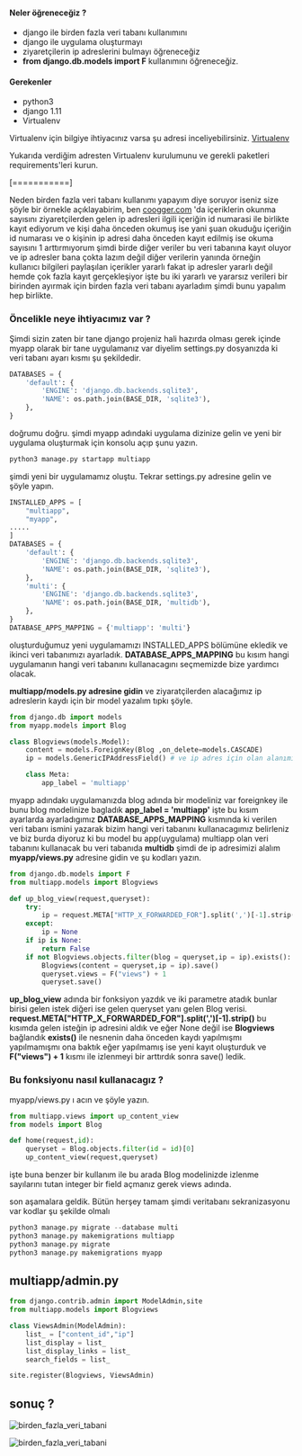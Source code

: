 #### Neler öğreneceğiz ?
-  django ile birden fazla veri tabanı kullanımını
-  django ile uygulama oluşturmayı
-  ziyaretçilerin ip adreslerini bulmayı öğreneceğiz
- **from django.db.models import F** kullanımını öğreneceğiz.

#### Gerekenler

- python3
- django 1.11
- Virtualenv

Virtualenv için bilgiye ihtiyacınız varsa şu adresi inceliyebilirsiniz. [Virtualenv](https://steemit.com/utopian-io/@tolgahanuzun/what-is-virtualenv-and-how-is-it-used-tr-virtualenv-nedir-ve-nasil-kullanilir)

Yukarıda verdiğim adresten Virtualenv kurulumunu ve gerekli paketleri  requirements'leri kurun.

[===========]

Neden birden fazla veri tabanı kullanımı yapayım diye soruyor iseniz size şöyle bir örnekle açıklayabirim, ben [coogger.com](www.coogger.com) 'da içeriklerin okunma sayısını ziyaretçilerden gelen ip adresleri ilgili içeriğin id numarasi ile birlikte kayıt ediyorum ve kişi daha önceden okumuş ise yani şuan okuduğu içeriğin id numarası ve o kişinin ip adresi daha önceden kayıt edilmiş ise okuma sayısını 1 arttırmıyorum şimdi birde diğer veriler bu veri tabanına kayıt oluyor ve ip adresler bana çokta lazım değil diğer verilerin yanında örneğin kullanıcı bilgileri paylaşılan içerikler yararlı fakat ip adresler yararlı değil hemde çok fazla kayıt gerçekleşiyor işte bu iki yararlı ve yararsız verileri bir birinden ayırmak için birden fazla veri tabanı ayarladım şimdi bunu yapalım hep birlikte.

### Öncelikle neye ihtiyacımız var ?

Şimdi sizin zaten bir tane django projeniz hali hazırda olması gerek içinde myapp olarak bir tane uygulamanız var diyelim
settings.py dosyanızda ki veri tabanı ayarı kısmı şu şekildedir.

```python
DATABASES = {
    'default': {
        'ENGINE': 'django.db.backends.sqlite3',
        'NAME': os.path.join(BASE_DIR, 'sqlite3'),
    },
}
```
doğrumu doğru. şimdi myapp adındaki uygulama dizinize gelin ve yeni bir uygulama oluşturmak için konsolu açıp şunu yazın.

```python
python3 manage.py startapp multiapp
```
şimdi yeni bir uygulamamız oluştu. Tekrar settings.py adresine gelin ve şöyle yapın.

```python
INSTALLED_APPS = [
    "multiapp",
    "myapp",
.....
]
DATABASES = {
    'default': {
        'ENGINE': 'django.db.backends.sqlite3',
        'NAME': os.path.join(BASE_DIR, 'sqlite3'),
    },
    'multi': {
        'ENGINE': 'django.db.backends.sqlite3',
        'NAME': os.path.join(BASE_DIR, 'multidb'),
    },
}
DATABASE_APPS_MAPPING = {'multiapp': 'multi'}
```
oluşturduğumuz yeni uygulamamızı INSTALLED_APPS bölümüne ekledik ve ikinci veri tabanımızı ayarladık.
**DATABASE_APPS_MAPPING** bu kısım hangi uygulamanın hangi veri tabanını kullanacagını seçmemizde bize yardımcı olacak.

**multiapp/models.py adresine gidin** ve ziyaratçilerden alacağımız ip adreslerin kaydı için bir model yazalım tıpkı şöyle.

```python
from django.db import models
from myapp.models import Blog

class Blogviews(models.Model):
    content = models.ForeignKey(Blog ,on_delete=models.CASCADE)
    ip = models.GenericIPAddressField() # ve ip adres için olan alanımız

    class Meta:
        app_label = 'multiapp'
```

myapp adındakı uygulamanızda blog adında bir modeliniz var  foreignkey ile bunu blog modelinize bagladık **app_label = 'multiapp'** işte bu kısım ayarlarda ayarladıgımız  **DATABASE_APPS_MAPPING** kısmında ki verilen veri tabanı ismini yazarak bizim hangi veri tabanını kullanacagımız belirleniz ve biz burda diyoruz ki bu model bu app(uygulama) multiapp olan veri tabanını kullanacak bu veri tabanıda **multidb**
şimdi de ip adresimizi alalım **myapp/views.py** adresine gidin ve şu kodları yazın.

```python
from django.db.models import F
from multiapp.models import Blogviews

def up_blog_view(request,queryset):
    try:
        ip = request.META["HTTP_X_FORWARDED_FOR"].split(',')[-1].strip()
    except:
        ip = None
    if ip is None:
        return False
    if not Blogviews.objects.filter(blog = queryset,ip = ip).exists():
        Blogviews(content = queryset,ip = ip).save()
        queryset.views = F("views") + 1
        queryset.save()
```

**up_blog_view** adında bir fonksiyon yazdık ve iki parametre atadık bunlar birisi gelen istek diğeri ise gelen queryset yanı gelen Blog verisi.
**request.META["HTTP_X_FORWARDED_FOR"].split(',')[-1].strip()** bu kısımda gelen isteğin ip adresini aldık ve eğer None değil ise **Blogviews** bağlandık **exists()** ile nesnenin daha önceden kaydı yapılmışmı yapılmamışmı ona baktık eğer yapılmamış ise yeni kayıt oluşturduk ve **F("views") + 1** kısmı ile izlenmeyi bir arttırdık sonra save() ledik.

### Bu fonksiyonu nasıl kullanacagız ?
myapp/views.py ı acın ve şöyle yazın.
```python
from multiapp.views import up_content_view
from models import Blog

def home(request,id):
    queryset = Blog.objects.filter(id = id)[0]
    up_content_view(request,queryset)
```

işte buna benzer bir kullanım ile bu arada Blog modelinizde izlenme sayılarını tutan integer bir field açmanız gerek views adında.

son aşamalara geldik.
Bütün herşey tamam şimdi veritabanı sekranizasyonu var
kodlar şu şekilde olmalı

```python
python3 manage.py migrate --database multi
python3 manage.py makemigrations multiapp
python3 manage.py migrate
python3 manage.py makemigrations myapp
```

## multiapp/admin.py

```python
from django.contrib.admin import ModelAdmin,site
from multiapp.models import Blogviews

class ViewsAdmin(ModelAdmin):
    list_ = ["content_id","ip"]
    list_display = list_
    list_display_links = list_
    search_fields = list_

site.register(Blogviews, ViewsAdmin)
```

## sonuç ?
![birden_fazla_veri_tabani](https://www.coogger.com/media/images/birden_fazla_veri_tabani.png)

![birden_fazla_veri_tabani](https://www.coogger.com/media/images/birden_fazla_veri_tabani_Rfated5.png)
